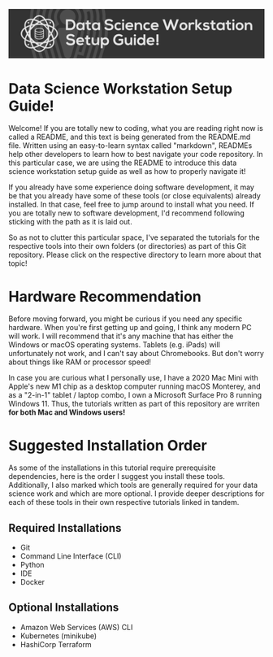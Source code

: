 ![](admin/assets/ds-workstation-guide-banner.png)
# Data Science Workstation Setup Guide!
Welcome! If you are totally new to coding, what you are reading right now is called a README, and this text is being generated from the README.md file. Written using an easy-to-learn syntax called "markdown", READMEs help other developers to learn how to best navigate your code repository. In this particular case, we are using the README to introduce this data science workstation setup guide as well as how to properly navigate it!

If you already have some experience doing software development, it may be that you already have some of these tools (or close equivalents) already installed. In that case, feel free to jump around to install what you need. If you are totally new to software development, I'd recommend following sticking with the path as it is laid out.

So as not to clutter this particular space, I've separated the tutorials for the respective tools into their own folders (or directories) as part of this Git repository. Please click on the respective directory to learn more about that topic!

# Hardware Recommendation
Before moving forward, you might be curious if you need any specific hardware. When you're first getting up and going, I think any modern PC will work. I will recommend that it's any machine that has either the Windows or macOS operating systems. Tablets (e.g. iPads) will unfortunately not work, and I can't say about Chromebooks. But don't worry about things like RAM or processor speed!

In case you are curious what I personally use, I have a 2020 Mac Mini with Apple's new M1 chip as a desktop computer running macOS Monterey, and as a "2-in-1" tablet / laptop combo, I own a Microsoft Surface Pro 8 running Windows 11. Thus, the tutorials written as part of this repository are wrriten **for both Mac and Windows users!**

# Suggested Installation Order
As some of the installations in this tutorial require prerequisite dependencies, here is the order I suggest you install these tools. Additionally, I also marked which tools are generally required for your data science work and which are more optional. I provide deeper descriptions for each of these tools in their own respective tutorials linked in tandem.

## Required Installations

- Git
- Command Line Interface (CLI)
- Python
- IDE
- Docker

## Optional Installations
- Amazon Web Services (AWS) CLI
- Kubernetes (minikube)
- HashiCorp Terraform